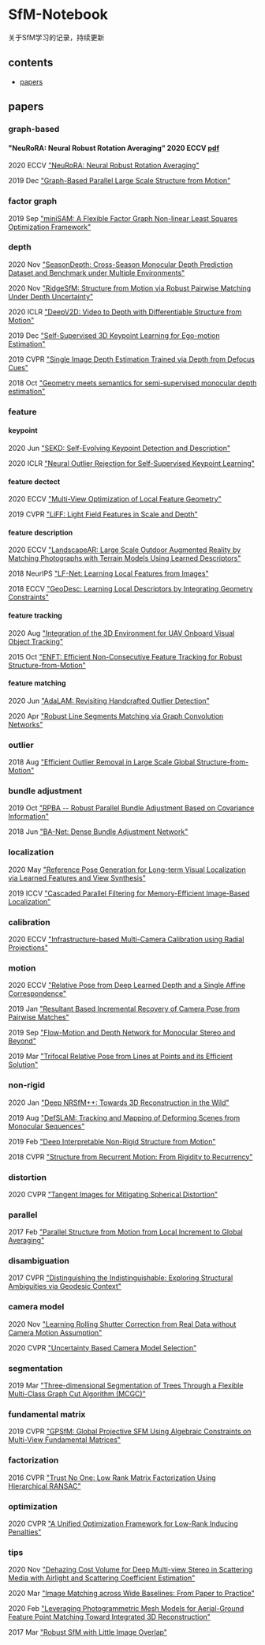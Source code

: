 # SfM-Notebook
关于SfM学习的记录，持续更新

## contents

- [papers](#papers)

<a name="papers"></a>
## papers
### graph-based
#### "NeuRoRA: Neural Robust Rotation Averaging" 2020 ECCV [pdf](https://www.ecva.net/papers/eccv_2020/papers_ECCV/papers/123690137.pdf)

2020 ECCV
["NeuRoRA: Neural Robust Rotation Averaging"](https://www.ecva.net/papers/eccv_2020/papers_ECCV/papers/123690137.pdf)

2019 Dec 
["Graph-Based Parallel Large Scale Structure from Motion"](https://arxiv.org/pdf/1912.10659v2.pdf)

### factor graph
2019 Sep 
["miniSAM: A Flexible Factor Graph Non-linear Least Squares Optimization Framework"](https://arxiv.org/pdf/1909.00903v1.pdf)

### depth
2020 Nov
["SeasonDepth: Cross-Season Monocular Depth Prediction Dataset and Benchmark under Multiple Environments"](https://arxiv.org/pdf/2011.04408v1.pdf)

2020 Nov
["RidgeSfM: Structure from Motion via Robust Pairwise Matching Under Depth Uncertainty"](https://arxiv.org/pdf/2011.10359v1.pdf)

2020 ICLR
["DeepV2D: Video to Depth with Differentiable Structure from Motion"](https://openreview.net/pdf?id=HJeO7RNKPr)

2019 Dec
["Self-Supervised 3D Keypoint Learning for Ego-motion Estimation"](https://arxiv.org/pdf/1912.03426v3.pdf)

2019 CVPR
["Single Image Depth Estimation Trained via Depth from Defocus Cues"](http://openaccess.thecvf.com/content_CVPR_2019/papers/Gur_Single_Image_Depth_Estimation_Trained_via_Depth_From_Defocus_Cues_CVPR_2019_paper.pdf)

2018 Oct
["Geometry meets semantics for semi-supervised monocular depth estimation"](https://arxiv.org/pdf/1810.04093v2.pdf)

### feature
#### keypoint
2020 Jun
["SEKD: Self-Evolving Keypoint Detection and Description"](https://arxiv.org/pdf/2006.05077v1.pdf)

2020 ICLR
["Neural Outlier Rejection for Self-Supervised Keypoint Learning"](https://openreview.net/pdf?id=Skx82ySYPH)

#### feature dectect
2020 ECCV
["Multi-View Optimization of Local Feature Geometry"](https://www.ecva.net/papers/eccv_2020/papers_ECCV/papers/123460647.pdf)

2019 CVPR
["LiFF: Light Field Features in Scale and Depth"](http://openaccess.thecvf.com/content_CVPR_2019/papers/Dansereau_LiFF_Light_Field_Features_in_Scale_and_Depth_CVPR_2019_paper.pdf)

#### feature description
2020 ECCV
["LandscapeAR: Large Scale Outdoor Augmented Reality by Matching Photographs with Terrain Models Using Learned Descriptors"](https://www.ecva.net/papers/eccv_2020/papers_ECCV/papers/123740290.pdf)

2018 NeurIPS
["LF-Net: Learning Local Features from Images"](http://papers.nips.cc/paper/7861-lf-net-learning-local-features-from-images.pdf)

2018 ECCV
["GeoDesc: Learning Local Descriptors by Integrating Geometry Constraints"](http://openaccess.thecvf.com/content_ECCV_2018/papers/Zixin_Luo_Learning_Local_Descriptors_ECCV_2018_paper.pdf)

#### feature tracking
2020 Aug
["Integration of the 3D Environment for UAV Onboard Visual Object Tracking"](https://arxiv.org/pdf/2008.02834v3.pdf)

2015 Oct
["ENFT: Efficient Non-Consecutive Feature Tracking for Robust Structure-from-Motion"](https://arxiv.org/pdf/1510.08012v2.pdf)

#### feature matching
2020 Jun
["AdaLAM: Revisiting Handcrafted Outlier Detection"](https://arxiv.org/pdf/2006.04250v1.pdf)

2020 Apr
["Robust Line Segments Matching via Graph Convolution Networks"](https://arxiv.org/pdf/2004.04993v2.pdf)

### outlier
2018 Aug
["Efficient Outlier Removal in Large Scale Global Structure-from-Motion"](https://arxiv.org/pdf/1808.03041v4.pdf)

### bundle adjustment
2019 Oct
["RPBA -- Robust Parallel Bundle Adjustment Based on Covariance Information"](https://arxiv.org/pdf/1910.08138v1.pdf)

2018 Jun
["BA-Net: Dense Bundle Adjustment Network"](https://arxiv.org/pdf/1806.04807v3.pdf)

### localization
2020 May
["Reference Pose Generation for Long-term Visual Localization via Learned Features and View Synthesis"](https://arxiv.org/pdf/2005.05179v3.pdf)

2019 ICCV
["Cascaded Parallel Filtering for Memory-Efficient Image-Based Localization"](http://openaccess.thecvf.com/content_ICCV_2019/papers/Cheng_Cascaded_Parallel_Filtering_for_Memory-Efficient_Image-Based_Localization_ICCV_2019_paper.pdf)

### calibration
2020 ECCV
["Infrastructure-based Multi-Camera Calibration using Radial Projections"](https://www.ecva.net/papers/eccv_2020/papers_ECCV/papers/123610324.pdf)

### motion
2020 ECCV
["Relative Pose from Deep Learned Depth and a Single Affine Correspondence"](https://www.ecva.net/papers/eccv_2020/papers_ECCV/papers/123570613.pdf)

2019 Jan
["Resultant Based Incremental Recovery of Camera Pose from Pairwise Matches"](https://arxiv.org/pdf/1901.09364v1.pdf)

2019 Sep
["Flow-Motion and Depth Network for Monocular Stereo and Beyond"](https://arxiv.org/pdf/1909.05452v1.pdf)

2019 Mar
["Trifocal Relative Pose from Lines at Points and its Efficient Solution"](https://arxiv.org/pdf/1903.09755v3.pdf)

### non-rigid
2020 Jan
["Deep NRSfM++: Towards 3D Reconstruction in the Wild"](https://arxiv.org/pdf/2001.10090v1.pdf)

2019 Aug
["DefSLAM: Tracking and Mapping of Deforming Scenes from Monocular Sequences"](https://arxiv.org/pdf/1908.08918v2.pdf)

2019 Feb
["Deep Interpretable Non-Rigid Structure from Motion"](https://arxiv.org/pdf/1902.10840v1.pdf)

2018 CVPR
["Structure from Recurrent Motion: From Rigidity to Recurrency"](http://openaccess.thecvf.com/content_cvpr_2018/papers/Li_Structure_From_Recurrent_CVPR_2018_paper.pdf)

### distortion
2020 CVPR
["Tangent Images for Mitigating Spherical Distortion"](http://openaccess.thecvf.com/content_CVPR_2020/papers/Eder_Tangent_Images_for_Mitigating_Spherical_Distortion_CVPR_2020_paper.pdf)

### parallel
2017 Feb
["Parallel Structure from Motion from Local Increment to Global Averaging"](https://arxiv.org/pdf/1702.08601v3.pdf)

### disambiguation
2017 CVPR
["Distinguishing the Indistinguishable: Exploring Structural Ambiguities via Geodesic Context"](http://openaccess.thecvf.com/content_cvpr_2017/papers/Yan_Distinguishing_the_Indistinguishable_CVPR_2017_paper.pdf)

### camera model
2020 Nov
["Learning Rolling Shutter Correction from Real Data without Camera Motion Assumption"](https://arxiv.org/pdf/2011.03106v1.pdf)

2020 CVPR
["Uncertainty Based Camera Model Selection"](http://openaccess.thecvf.com/content_CVPR_2020/papers/Polic_Uncertainty_Based_Camera_Model_Selection_CVPR_2020_paper.pdf)

### segmentation
2019 Mar
["Three-dimensional Segmentation of Trees Through a Flexible Multi-Class Graph Cut Algorithm (MCGC)"](https://arxiv.org/pdf/1903.08481v1.pdf)

### fundamental matrix
2019 CVPR
["GPSfM: Global Projective SFM Using Algebraic Constraints on Multi-View Fundamental Matrices"](http://openaccess.thecvf.com/content_CVPR_2019/papers/Kasten_GPSfM_Global_Projective_SFM_Using_Algebraic_Constraints_on_Multi-View_Fundamental_CVPR_2019_paper.pdf)

### factorization
2016 CVPR
["Trust No One: Low Rank Matrix Factorization Using Hierarchical RANSAC"](http://openaccess.thecvf.com/content_cvpr_2016/papers/Oskarsson_Trust_No_One_CVPR_2016_paper.pdf)

### optimization
2020 CVPR
["A Unified Optimization Framework for Low-Rank Inducing Penalties"](http://openaccess.thecvf.com/content_CVPR_2020/papers/Ornhag_A_Unified_Optimization_Framework_for_Low-Rank_Inducing_Penalties_CVPR_2020_paper.pdf)

### tips
2020 Nov
["Dehazing Cost Volume for Deep Multi-view Stereo in Scattering Media with Airlight and Scattering Coefficient Estimation"](https://arxiv.org/pdf/2011.09114v1.pdf)

2020 Mar
["Image Matching across Wide Baselines: From Paper to Practice"](https://arxiv.org/pdf/2003.01587v3.pdf)

2020 Feb
["Leveraging Photogrammetric Mesh Models for Aerial-Ground Feature Point Matching Toward Integrated 3D Reconstruction"](https://arxiv.org/pdf/2002.09085v2.pdf)

2017 Mar
["Robust SfM with Little Image Overlap"](https://arxiv.org/pdf/1703.07957v2.pdf)

